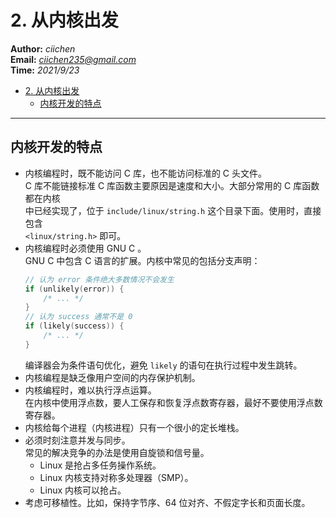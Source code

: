 # 2. 从内核出发 

**Author:** *ciichen*  
**Email:** [*ciichen235@gmail.com*](mailto:陈林<ciichen235@gmail.com>)  
**Time:** *2021/9/23*  

- [2. 从内核出发](#2-从内核出发)
  - [内核开发的特点](#内核开发的特点)

---

## 内核开发的特点  

* 内核编程时，既不能访问 C 库，也不能访问标准的 C 头文件。  
  C 库不能链接标准 C 库函数主要原因是速度和大小。大部分常用的 C 库函数都在内核  
  中已经实现了，位于 `include/linux/string.h` 这个目录下面。使用时，直接包含  
  `<linux/string.h>` 即可。  
* 内核编程时必须使用 GNU C 。  
  GNU C 中包含 C 语言的扩展。内核中常见的包括分支声明：  
  ```c
  // 认为 error 条件绝大多数情况不会发生
  if (unlikely(error)) {
      /* ... */
  }
  // 认为 success 通常不是 0
  if (likely(success)) {
      /* ... */
  }
  ```
  编译器会为条件语句优化，避免 `likely` 的语句在执行过程中发生跳转。  
* 内核编程是缺乏像用户空间的内存保护机制。  
* 内核编程时，难以执行浮点运算。  
  在内核中使用浮点数，要人工保存和恢复浮点数寄存器，最好不要使用浮点数寄存器。  
* 内核给每个进程（内核进程）只有一个很小的定长堆栈。  
* 必须时刻注意并发与同步。  
  常见的解决竞争的办法是使用自旋锁和信号量。  
  * Linux 是抢占多任务操作系统。  
  * Linux 内核支持对称多处理器（SMP）。  
  * Linux 内核可以抢占。  
* 考虑可移植性。比如，保持字节序、64 位对齐、不假定字长和页面长度。    